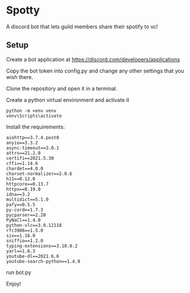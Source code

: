 # Spotty
A discord bot that lets guild members share their spotify to vc!

## Setup
Create a bot application at https://discord.com/developers/applications

Copy the bot token into config.py and change any other settings that you wish there.

Clone the repository and open it in a terminal.

Create a python virtual environment and activate it
```
python -m venv venv
venv\Scripts\activate
```

Install the requirements:
```
aiohttp==3.7.4.post0
anyio==3.3.2        
async-timeout==3.0.1
attrs==21.2.0       
certifi==2021.5.30  
cffi==1.14.6        
chardet==4.0.0
charset-normalizer==2.0.6
h11==0.12.0
httpcore==0.13.7
httpx==0.19.0
idna==3.2
multidict==5.1.0
pafy==0.5.5
py-cord==1.7.3
pycparser==2.20
PyNaCl==1.4.0
python-vlc==3.0.12118
rfc3986==1.5.0
six==1.16.0
sniffio==1.2.0
typing-extensions==3.10.0.2
yarl==1.6.3
youtube-dl==2021.6.6
youtube-search-python==1.4.9
```

run bot.py

Enjoy!


